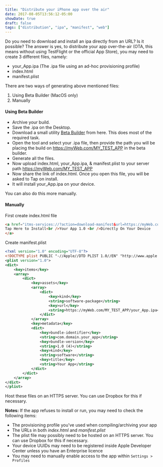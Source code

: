 ```yaml
---
title: "Distribute your iPhone app over the air"
date: 2017-08-05T13:56:12-05:00
showDate: true
draft: false
tags: ["distribution", "ipa", "manifest", "web"]
---
```


Do you need to download and install an ipa directly from an URL? Is it possible? The answer is yes, to distribute your app over-the-air (OTA, this means without using TestFlight or the official App Store), you may need to create 3 different files, namely:

- your_App.ipa (The .ipa file using an ad-hoc provisioning profile)
- index.html
- manifest.plist

There are two ways of generating above mentioned files:

1. Using Beta Builder (MacOS only)
2. Manually

#### Using Beta Builder

- Archive your build.
- Save the .ipa on the Desktop.
- Download a small utility [Beta Builder](http://www.hanchorllc.com/betabuilder-for-ios/) from here. This does most of the required task.
- Open the tool and select your .ipa file, then provide the path you will be placing the build on https://myWeb.com/MY_TEST_APP in the beta builder.
- Generate all the files.
- Now upload index.html, your_App.ipa, & manifest.plist to your server path https://myWeb.com/MY_TEST_APP
- Now share the link of index.html. Once you open this file, you will be asked to Tap on install.
- It will install your_App.ipa on your device.

You can also do this more manually.

#### Manually

First create index.html file

```html
<a href="itms-services://?action=download-manifest&url=https://myWeb.com/MY_TEST_APP/manifest.plist">
Tap Here to Install<br />Your App 1.0 <br />Directly On Your Device
</a>
```

Create manifest.plist
```xml
<?xml version="1.0" encoding="UTF-8"?>
<!DOCTYPE plist PUBLIC "-//Apple//DTD PLIST 1.0//EN" "http://www.apple.com/DTDs/PropertyList-1.0.dtd">
<plist version="1.0">
<dict>
    <key>items</key>
    <array>
        <dict>
            <key>assets</key>
            <array>
                <dict>
                    <key>kind</key>
                    <string>software-package</string>
                    <key>url</key>
                    <string>https://myWeb.com/MY_TEST_APP/your_App.ipa</string>
                </dict>
            </array>
            <key>metadata</key>
            <dict>
                <key>bundle-identifier</key>
                <string>com.domain.your_app</string>
                <key>bundle-version</key>
                <string>1.0 (4)</string>
                <key>kind</key>
                <string>software</string>
                <key>title</key>
                <string>Your App</string>
            </dict>
        </dict>
    </array>
</dict>
</plist>
```

Host these files on an HTTPS server. You can use Dropbox for this if necessary.

**Notes:** If the app refuses to install or run, you may need to check the following items:

- The provisioning profile you’ve used when compiling/archiving your app
- The URLs in both _index.html_ and _manifest.plist_
- The plist file may possibly need to be hosted on an HTTPS server. You can use Dropbox for this if necessary.
- Your device UUIDs may need to be registered inside Apple Developer Center unless you have an Enterprise licence
- You may need to manually enable access to the app within `Settings > Profiles`